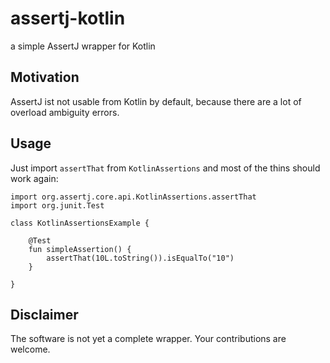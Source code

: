 # assertj-kotlin

a simple AssertJ wrapper for Kotlin

## Motivation

AssertJ ist not usable from Kotlin by default, because there are a lot of overload ambiguity errors.

## Usage

Just import `assertThat` from `KotlinAssertions` and most of the thins should work again:

```
import org.assertj.core.api.KotlinAssertions.assertThat
import org.junit.Test

class KotlinAssertionsExample {

    @Test
    fun simpleAssertion() {
        assertThat(10L.toString()).isEqualTo("10")
    }

}
```

## Disclaimer

The software is not yet a complete wrapper. Your contributions are welcome.